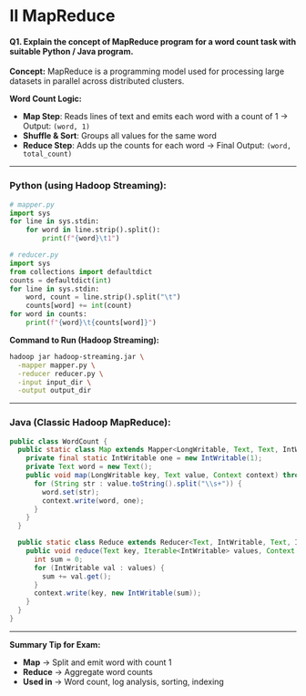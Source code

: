 # **II MapReduce**

#### **Q1. Explain the concept of MapReduce program for a word count task with suitable Python / Java program.**

**Concept:**
MapReduce is a programming model used for processing large datasets in parallel across distributed clusters.

**Word Count Logic:**

* **Map Step**: Reads lines of text and emits each word with a count of 1
  → Output: `(word, 1)`
* **Shuffle & Sort**: Groups all values for the same word
* **Reduce Step**: Adds up the counts for each word
  → Final Output: `(word, total_count)`

---

### **Python (using Hadoop Streaming):**

```python
# mapper.py
import sys
for line in sys.stdin:
    for word in line.strip().split():
        print(f"{word}\t1")
```

```python
# reducer.py
import sys
from collections import defaultdict
counts = defaultdict(int)
for line in sys.stdin:
    word, count = line.strip().split("\t")
    counts[word] += int(count)
for word in counts:
    print(f"{word}\t{counts[word]}")
```

**Command to Run (Hadoop Streaming):**

```bash
hadoop jar hadoop-streaming.jar \
  -mapper mapper.py \
  -reducer reducer.py \
  -input input_dir \
  -output output_dir
```

---

### **Java (Classic Hadoop MapReduce):**

```java
public class WordCount {
  public static class Map extends Mapper<LongWritable, Text, Text, IntWritable> {
    private final static IntWritable one = new IntWritable(1);
    private Text word = new Text();
    public void map(LongWritable key, Text value, Context context) throws IOException, InterruptedException {
      for (String str : value.toString().split("\\s+")) {
        word.set(str);
        context.write(word, one);
      }
    }
  }

  public static class Reduce extends Reducer<Text, IntWritable, Text, IntWritable> {
    public void reduce(Text key, Iterable<IntWritable> values, Context context) throws IOException, InterruptedException {
      int sum = 0;
      for (IntWritable val : values) {
        sum += val.get();
      }
      context.write(key, new IntWritable(sum));
    }
  }
}
```

---

**Summary Tip for Exam:**

* **Map** → Split and emit word with count 1
* **Reduce** → Aggregate word counts
* **Used in** → Word count, log analysis, sorting, indexing

